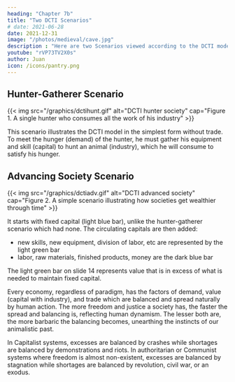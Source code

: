 ```yaml
---
heading: "Chapter 7b"
title: "Two DCTI Scenarios"
# date: 2021-06-28
date: 2021-12-31
image: "/photos/medieval/cave.jpg"
description : "Here are two Scenarios viewed according to the DCTI model"
youtube: "rVP73TV2X0s"
author: Juan
icon: /icons/pantry.png
---
```



<!-- http://humanityframework.files.wordpress.com/2013/11/cognition.gif -->

## Hunter-Gatherer Scenario

{{< img src="/graphics/dctihunt.gif" alt="DCTI hunter society" cap="Figure 1. A single hunter who consumes all the work of his industry" >}}

This scenario illustrates the DCTI model in the simplest form without trade. To meet the hunger (demand) of the hunter, he must gather his equipment and skill (capital) to hunt an animal (industry), which he will consume to satisfy his hunger.


## Advancing Society Scenario

{{< img src="/graphics/dctiadv.gif" alt="DCTI advanced society" cap="Figure 2. A simple scenario illustrating how societies get wealthier through time" >}}


It starts with fixed capital (light blue bar), unlike the hunter-gatherer scenario which had none. The circulating capitals are then added:
- new skills, new equipment, division of labor, etc are represented by the light green bar
- labor, raw materials, finished products, money are the dark blue bar

The light green bar on slide 14 represents value that is in excess of what is needed to maintain fixed capital.


<!-- ## Debt Scenario

Let us create a town scenario wherein a baker sees a daily demand for cakes but, naturally, is unsure of the exact kind, quantity, or price demanded by the market. Nevertheless, he follows his dharma and uses his own capital, made up of 1 unit of oven rental at $1, 1 unit of ingredients at $1, and 1 unit of his own skill at $1 (which represents his desired wage and profit), to bake one cake which he will use to enter the market to sell at a natural price of $3 (Figure 3A). We assume, like most businesses, that his first attempt to sell it will be a failure. His failure, however, will give him new insights on the effectual demand of the market. Keeping with his dharma, he tries again in a new iteration, borrowing $2 to replenish his capital and modifying the cake to meet the effectual demand. This time we assume he successfully sells his cake, earning enough to replenish his capital and reduce his debt by $1 (Figure 3B).

<figcaption>Figure 3A (left) and 3B (right). The demand, capital, industry, and trade of cakes in a town</figcaption>
 -->

Every economy, regardless of paradigm, has the factors of demand, value (capital with industry), and trade which are balanced and spread naturally by human action. The more freedom and justice a society has, the faster the spread and balancing is, reflecting human dynamism. The lesser both are, the more barbaric the balancing becomes, unearthing the instincts of our animalistic past. 

In Capitalist systems, excesses are balanced by crashes while shortages are balanced by demonstrations and riots. In authoritarian or Communist systems where freedom is almost non-existent, excesses are balanced by stagnation while shortages are balanced by revolution, civil war, or an exodus.

